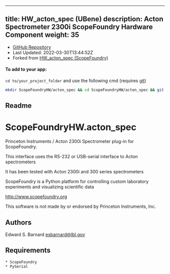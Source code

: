 
---
title: HW_acton_spec (UBene)
description: Acton Spectrometer 2300i ScopeFoundry Hardware Component
weight: 35
---
- [GitHub Repository](https://github.com/UBene/HW_acton_spec)
- Last Updated: 2022-03-30T13:44:52Z
- Forked from [HW_acton_spec (ScopeFoundry)](/docs/300_reference/hw-components/HW_acton_spec-ScopeFoundry)

#### To add to your app:

`cd to/your_project_folder` and use the following cmd (requires [git](/docs/100_development/20_git/))

```bash
mkdir ScopeFoundryHW/acton_spec && cd ScopeFoundryHW/acton_spec && git init --initial-branch=master && git remote add upstream_UBene https://github.com/UBene/HW_acton_spec && git pull upstream_UBene master && cd ../..
```

## Readme
ScopeFoundryHW.acton_spec
=====================

Princeton Instruments / Acton 2300i Spectrometer plug-in for ScopeFoundry.

This interface uses the RS-232 or USB-serial interface to Acton spectrometers

It has been tested with Acton 2300i and 300 series spectrometers


ScopeFoundry is a Python platform for controlling custom laboratory 
experiments and visualizing scientific data

<http://www.scopefoundry.org>

This software is not made by or endorsed by Princeton Instruments, Inc.


Authors
----------

Edward S. Barnard <esbarnard@lbl.gov>


Requirements
------------

	* ScopeFoundry
	* PySerial

